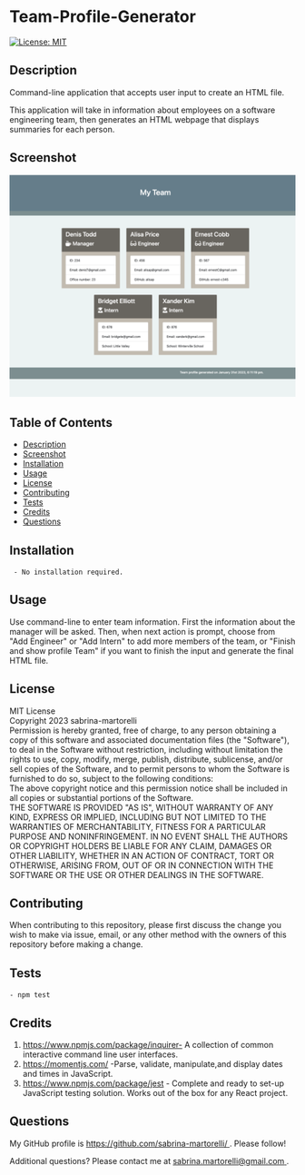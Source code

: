 # Team-Profile-Generator
[![License: MIT](https://img.shields.io/badge/License-MIT-yellow.svg)](https://opensource.org/licenses/MIT)

## Description

Command-line application that accepts user input to create an HTML file.

This application will take in information about employees on a software engineering team, then generates an HTML webpage that displays summaries for each person. 

## Screenshot

![screenshot](./assets/images/screenshot.png)


## Table of Contents   
  - [Description](#description) 
  - [Screenshot](#screenshot) 
  - [Installation](#installation) 
  - [Usage](#usage)
  - [License](#license)
  - [Contributing](#contributing)
  - [Tests](#tests)
  - [Credits](#credits)
  - [Questions](#questions)

##  Installation 

     - No installation required.

##  Usage 

Use  command-line to enter team information. 
First the information about the manager will be asked. Then, when next action is prompt, choose from "Add Engineer" or "Add Intern" to add more members of the team, or "Finish and show profile Team" if you want to finish the input and generate the final HTML file.

##  License 
MIT License   
                        Copyright 2023 sabrina-martorelli   
                        Permission is hereby granted, free of charge, to any person obtaining a copy of this software and associated documentation files (the "Software"), to deal in the Software without restriction, including without limitation the rights to use, copy, modify, merge, publish, distribute, sublicense, and/or sell copies of the Software, and to permit persons to whom the Software is furnished to do so, subject to the following conditions:  
                        The above copyright notice and this permission notice shall be included in all copies or substantial portions of the Software.   
                        THE SOFTWARE IS PROVIDED "AS IS", WITHOUT WARRANTY OF ANY KIND, EXPRESS OR IMPLIED, INCLUDING BUT NOT LIMITED TO THE WARRANTIES OF MERCHANTABILITY, FITNESS FOR A PARTICULAR PURPOSE AND NONINFRINGEMENT. IN NO EVENT SHALL THE AUTHORS OR COPYRIGHT HOLDERS BE LIABLE FOR ANY CLAIM, DAMAGES OR OTHER LIABILITY, WHETHER IN AN ACTION OF CONTRACT, TORT OR OTHERWISE, ARISING FROM, OUT OF OR IN CONNECTION WITH THE SOFTWARE OR THE USE OR OTHER DEALINGS IN THE SOFTWARE.
##  Contributing 
When contributing to this repository, please first discuss the change you wish to make via issue, email, or any other method with the owners of this repository before making a change.
##  Tests 
    - npm test

##  Credits

1. https://www.npmjs.com/package/inquirer- A collection of common interactive command line user interfaces.
2. https://momentjs.com/ -Parse, validate, manipulate,and display dates and times in JavaScript. 
3. https://www.npmjs.com/package/jest - Complete and ready to set-up JavaScript testing solution. Works out of the box for any React project.

##  Questions
 My GitHub profile is [https://github.com/sabrina-martorelli/ ](https://github.com/sabrina-martorelli/). Please follow!

 Additional questions? Please contact me at [sabrina.martorelli@gmail.com ](mailto:sabrina.martorelli@gmail.com).